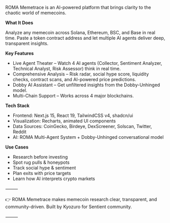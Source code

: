 ROMA Memetrace is an AI-powered platform that brings clarity to the chaotic world of memecoins.

**What It Does**

Analyze any memecoin across Solana, Ethereum, BSC, and Base in real time. Paste a token contract address and let multiple AI agents deliver deep, transparent insights.

**Key Features**
- Live Agent Theater – Watch 4 AI agents (Collector, Sentiment Analyzer, Technical Analyst, Risk Assessor) think in real time.
- Comprehensive Analysis – Risk radar, social hype score, liquidity checks, contract scans, and AI-powered price predictions.
- Dobby AI Assistant – Get unfiltered insights from the Dobby-Unhinged model.
- Multi-Chain Support – Works across 4 major blockchains.

**Tech Stack**
- Frontend: Next.js 15, React 19, TailwindCSS v4, shadcn/ui
- Visualization: Recharts, animated UI components
- Data Sources: CoinGecko, Birdeye, DexScreener, Solscan, Twitter, Reddit
- AI: ROMA Multi-Agent System + Dobby-Unhinged conversational model

**Use Cases**
- Research before investing
- Spot rug pulls & honeypots
- Track social hype & sentiment
- Plan exits with price targets
- Learn how AI interprets crypto markets

⸻

👉 ROMA Memetrace makes memecoin research clear, transparent, and community-driven. Built by Kyozuro for Sentient community.

⸻
